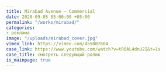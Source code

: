 ```yaml
---
title: Mirabad Avenue — Commercial
date: 2020-09-05 05:00:00 +05:00
permalink: "/works/mirabad/"
categories:
- реклама
image: "/uploads/mirabad_cover.jpg"
vimeo_link: https://vimeo.com/455007604
case_link: https://www.youtube.com/watch?v=tR0AL4dnU2I&t=1s
case_title: смотреть следующий ролик
is_mainpage: true
---
```


